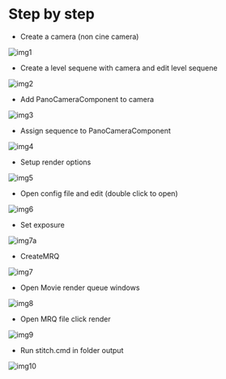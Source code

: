 # Step by step

* Create a camera (non cine camera)

![img1](Resources/1.JPG)

* Create a level sequene with camera and edit level sequene

![img2](Resources/2.JPG)

* Add PanoCameraComponent to camera 

![img3](Resources/3.JPG)

* Assign sequence to PanoCameraComponent 

![img4](Resources/4.JPG)

* Setup render options 

![img5](Resources/5.JPG)

* Open config file and edit (double click to open)

![img6](Resources/6.JPG)

* Set exposure

![img7a](Resources/7a.JPG)

* CreateMRQ 

![img7](Resources/7.JPG)

* Open Movie render queue windows 

![img8](Resources/8.JPG)

* Open MRQ file click render  

![img9](Resources/9.JPG)

* Run stitch.cmd in folder output 

![img10](Resources/10.JPG)

